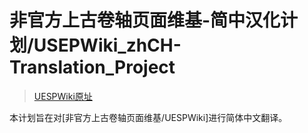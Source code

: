 # 非官方上古卷轴页面维基-简中汉化计划/USEPWiki_zhCH-Translation_Project  
> [UESPWiki原址](http://en.uesp.net/wiki)  

本计划旨在对[非官方上古卷轴页面维基/UESPWiki]进行简体中文翻译。   
